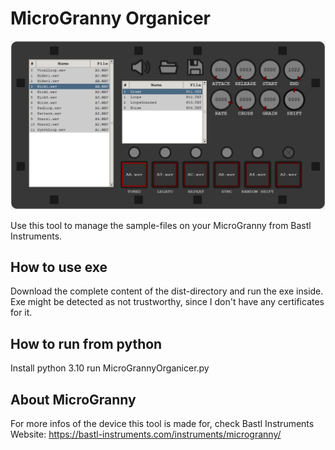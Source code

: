 # MicroGranny Organicer

![Alt text](Screenshot.png "UI Preview")

Use this tool to manage the sample-files on your MicroGranny from Bastl Instruments.

## How to use exe

Download the complete content of the dist-directory and run the exe inside.
Exe might be detected as not trustworthy, since I don't have any certificates for it.

## How to run from python

Install python 3.10
run MicroGrannyOrganicer.py

## About MicroGranny

For more infos of the device this tool is made for, check Bastl Instruments Website:
https://bastl-instruments.com/instruments/microgranny/
